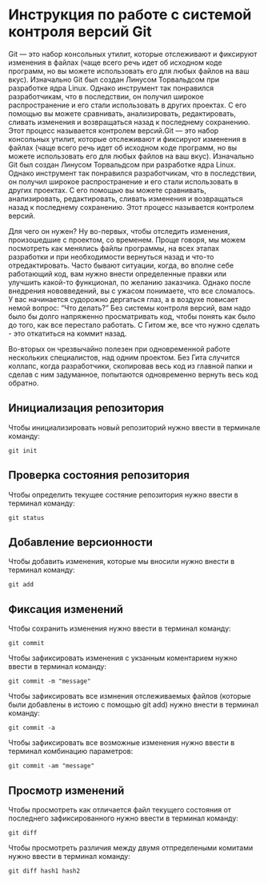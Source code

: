# **Инструкция по работе с системой контроля версий Git**
Git — это набор консольных утилит, которые отслеживают и фиксируют изменения в файлах (чаще всего речь идет об исходном коде программ, но вы можете использовать его для любых файлов на ваш вкус). Изначально Git был создан Линусом Торвальдсом при разработке ядра Linux. Однако инструмент так понравился разработчикам, что в последствии, он получил широкое распространение и его стали использовать в других проектах. С его помощью вы можете сравнивать, анализировать, редактировать, сливать изменения и возвращаться назад к последнему сохранению. Этот процесс называется контролем версий.Git — это набор консольных утилит, которые отслеживают и фиксируют изменения в файлах (чаще всего речь идет об исходном коде программ, но вы можете использовать его для любых файлов на ваш вкус). Изначально Git был создан Линусом Торвальдсом при разработке ядра Linux. Однако инструмент так понравился разработчикам, что в последствии, он получил широкое распространение и его стали использовать в других проектах. С его помощью вы можете сравнивать, анализировать, редактировать, сливать изменения и возвращаться назад к последнему сохранению. Этот процесс называется контролем версий.

Для чего он нужен? Ну во-первых, чтобы отследить изменения, произошедшие с проектом, со временем. Проще говоря, мы можем посмотреть как менялись файлы программы, на всех этапах разработки и при необходимости вернуться назад и что-то отредактировать. Часто бывают ситуации, когда, во вполне себе работающий код, вам нужно внести определенные правки или улучшить какой-то функционал, по желанию заказчика. Однако после внедрения нововведений, вы с ужасом понимаете, что все сломалось. У вас начинается судорожно дергаться глаз, а в воздухе повисает немой вопрос: “Что делать?” Без системы контроля версий, вам надо было бы долго напряженно просматривать код, чтобы понять как было до того, как все перестало работать. С Гитом же, все что нужно сделать - это откатиться на коммит назад.

Во-вторых он чрезвычайно полезен при одновременной работе нескольких специалистов, над одним проектом. Без Гита случится коллапс, когда разработчики, скопировав весь код из главной папки и сделав с ним задуманное, попытаются одновременно вернуть весь код обратно.

## Инициализация репозитория 

Чтобы инициализировать новый репозиторий нужно ввести в терминале команду:

    git init

## Проверка состояния репозитория
Чтобы определить текущее состяние репозитория нужно ввести в терминал команду:

    git status

## Добавление версионности
Чтобы добавить изменения, которые мы вносили нужно внести в терминал команду:

    git add

## Фиксация изменений
Чтобы сохранить изменения нужно ввести в терминал команду:

    git commit
Чтобы зафиксировать изменения с укзанным коментарием нужно ввести в терминал команду:

    git commit -m "message"
Чтобы зафиксировать все измнения отслеживаемых файлов (которые были добавлены в истоию с помощью git add) нужно внести в терминал команду: 

    git commit -a
Чтобы зафиксировать все возможные изменения нужно ввести в терминал комбинацию параметров:

    git commit -am "message"

## Просмотр изменений
Чтобы просмотреть как отличается файл текущего состояния от последнего зафиксированного нужно ввести в терминал команду:

    git diff
Чтобы просмотреть различия между двумя отпределеными комитами нужно ввести в терминал команду:

    git diff hash1 hash2
    
